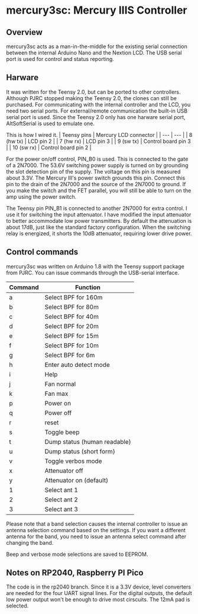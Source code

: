 # mercury3sc: Mercury IIIS Controller
## Overview
mercury3sc acts as a man-in-the-middle for the existing serial connection
between the internal Arduino Nano and the Nextion LCD.  The USB
serial port is used for control and status reporting.

## Harware
It was written for the Teensy 2.0, but can be ported to other controllers.
Although PJRC stopped making the Teensy 2.0, the clones can still be purchased.
For communicating with the internal controller and the LCD, you need two
serial ports. For external/remote communication the built-in USB serial
port is used. Since the Teensy 2.0 only has one harware serial port, 
AltSoftSerial is used to emulate one.

This is how I wired it.
| Teensy pins | Mercury LCD connector |
| --- | --- |
| 8 (hw tx) | LCD pin 2 |
| 7 (hw rx) | LCD pin 3 |
| 9 (sw tx) | Control board pin 3 |
| 10 (sw rx) | Control board pin 2 |

For the power on/off control, PIN_B0 is used. This is connected to the gate of 
a 2N7000. The 53.6V switching power supply is turned on by grounding the slot
detection pin of the supply. The voltage on this pin is measured about 3.3V.
The Mercury III's power switch grounds this pin. Connect this pin to the drain
of the 2N7000 and the source of the 2N7000 to ground. If you make the switch
and the FET parallel, you will still be able to turn on the amp using the power
switch.

The Teensy pin PIN_B1 is connected to another 2N7000 for extra control. I use
it for switching the input attenuator. I have modified the input attenuator to
better accommodate low power transmitters. By default the attenuation is about
17dB, just like the standard factory configuration. When the switching relay is
energized, it shorts the 10dB attenuator, requiring lower drive power.

## Control commands
mercury3sc was written on Arduino 1.8 with the Teensy support package from PJRC.
You can issue commands through the USB-serial interface.

| Command | Function |
| --- | --- |
| a | Select BPF for 160m |
| b | Select BPF for 80m |
| c | Select BPF for 40m |
| d | Select BPF for 20m |
| e | Select BPF for 15m |
| f | Select BPF for 10m |
| g | Select BPF for 6m |
| h | Enter auto detect mode |
| i | Help |
| j | Fan normal |
| k | Fan max |
| p | Power on |
| q | Power off |
| r | reset |
| s | Toggle beep |
| t | Dump status (human readable) |
| u | Dump status (short form) |
| v | Toggle verbos mode |
| x | Attenuator off |
| y | Attenuator on (default) |
| 1 | Select ant 1 |
| 2 | Select ant 2 |
| 3 | Select ant 3 |

Please note that a band selection causes the internal controller to issue an antenna
selection command based on the settings. If you want a different antenna for the band,
you need to issue an antenna select command after changing the band.

Beep and verbose mode selections are saved to EEPROM.

## Notes on RP2040, Raspberry PI Pico

The code is in the rp2040 branch. Since it is a 3.3V device, level converters are 
needed for the four UART signal lines. For the digital outputs, the default low
power output won't be enough to drive most cirscuits. The 12mA pad is selected.

